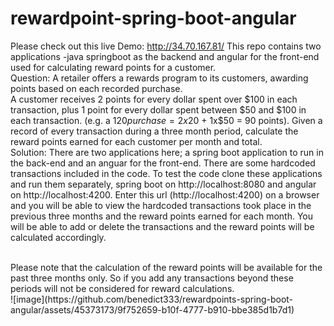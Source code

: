 # rewardpoint-spring-boot-angular
Please check out this live Demo: http://34.70.167.81/
This repo contains two applications -java springboot as the backend and angular for the front-end used for calculating reward points for a customer.
<br>
Question:
A retailer offers a rewards program to its customers, awarding points based on each recorded purchase.
<br>
A customer receives 2 points for every dollar spent over $100 in each transaction, plus 1 point for every dollar spent between $50 and $100 in each transaction.
(e.g. a $120 purchase = 2x$20 + 1x$50 = 90 points).
Given a record of every transaction during a three month period, calculate the reward points earned for each customer per month and total.
<br>
Solution:
There are two applications here; a spring boot application to run in the back-end and an anguar for the front-end. There are some hardcoded transactions included in the code.
To test the code clone these applications and run them separately, spring boot on http://localhost:8080 and angular on http://localhost:4200. Enter this url (http://localhost:4200) on a browser and you will be able to view the hardcoded transactions took place in the previous three months and the reward points earned for each month. You will be able to add or delete the transactions and the reward points will be calculated  accordingly.

<br> 
Please note that the calculation of the reward points will be available for the past three months only. So if you add any transactions beyond these periods will not be considered for reward calculations.
<br>
![image](https://github.com/benedict333/rewardpoints-spring-boot-angular/assets/45373173/9f752659-b10f-4777-b910-bbe385d1b7d1)
